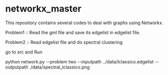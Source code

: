# networkx_master
This repository contains several codes to deal with graphs using Networkx.

Problem1 ::
Read the gml file and save its edgelist in edgelist file.

Problem2 ::
Read edgelist file and do spectral clustering


go to src and Run 

python network.py --problem two --inputpath ../data/lclassico.edgelist --outputpath ./data/spectral_lclassico.png
